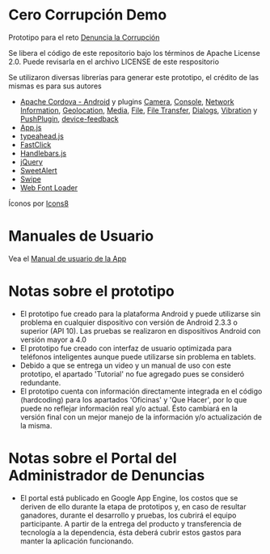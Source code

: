 Cero Corrupción Demo
====================

Prototipo para el reto [Denuncia la Corrupción](http://retos.datos.gob.mx/organizaciones/10/retos/7-denuncialacorrupcion)

Se libera el código de este repositorio bajo los términos de Apache License 2.0.
Puede revisarla en el archivo LICENSE de este respositorio

Se utilizaron diversas librerías para generar este prototipo, el crédito de las mismas es para sus autores  
* [Apache Cordova - Android](https://github.com/apache/cordova-android) y plugins [Camera](https://github.com/apache/cordova-plugin-camera), [Console](https://github.com/apache/cordova-plugin-console), [Network Information](https://github.com/apache/cordova-plugin-network-information), [Geolocation](https://github.com/apache/cordova-plugin-globalization), [Media](https://github.com/apache/cordova-plugin-media), [File](https://github.com/apache/cordova-plugin-file), [File Transfer](https://github.com/apache/cordova-plugin-file-transfer), [Dialogs](https://github.com/apache/cordova-plugin-dialogs), [Vibration](https://github.com/apache/cordova-plugin-vibration) y [PushPlugin](https://github.com/phonegap-build/PushPlugin), [device-feedback](https://github.com/VVelda/device-feedback)
* [App.js](https://github.com/kikinteractive/app)
* [typeahead.js](https://github.com/twitter/typeahead.js)
* [FastClick](https://github.com/ftlabs/fastclick)
* [Handlebars.js](https://github.com/wycats/handlebars.js/)
* [jQuery](https://github.com/jquery/jquery)
* [SweetAlert](https://github.com/t4t5/sweetalert)
* [Swipe](https://github.com/thebird/Swipe)
* [Web Font Loader](https://github.com/typekit/webfontloader)

Íconos por [Icons8](http://icons8.com/)

Manuales de Usuario
========================
Vea el [Manual de usuario de la App](https://docs.google.com/document/d/1e-3QVeCstDynblnpjaGbYpskzRT-GPKagbAzndlp4Pk/edit?usp=sharing)

Notas sobre el prototipo
====================
* El prototipo fue creado para la plataforma Android y puede utilizarse sin problema en cualquier dispositivo con versión de Android 2.3.3 o superior (API 10). Las pruebas se realizaron en dispositivos Android con versión mayor a 4.0
* El prototipo fue creado con interfaz de usuario optimizada para teléfonos inteligentes aunque puede utilizarse sin problema en tablets.  
* Debido a que se entrega un video y un manual de uso con este prototipo, el apartado 'Tutorial' no fue agregado pues se consideró redundante.  
* El prototipo cuenta con información directamente integrada en el código (hardcoding) para los apartados 'Oficinas' y 'Que Hacer', por lo que puede no reflejar información real y/o actual. Ésto cambiará en la versión final con un mejor manejo de la información y/o actualización de la misma.  

Notas sobre el Portal del Administrador de Denuncias
=========================
* El portal está publicado en Google App Engine, los costos que se deriven de ello durante la etapa de prototipos y, en caso de resultar ganadores, durante el desarrollo y pruebas, los cubrirá el equipo participante. A partir de la entrega del producto y transferencia de tecnología a la dependencia, ésta deberá cubrir estos gastos para manter la aplicación funcionando.
